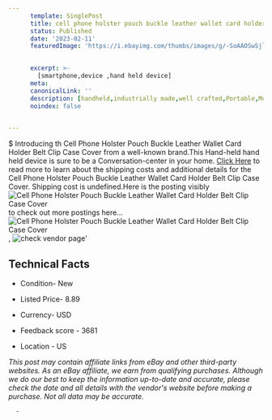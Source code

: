 ```yaml
---
      template: SinglePost
      title: cell phone holster pouch buckle leather wallet card holder belt clip case cover
      status: Published
      date: '2023-02-11'
      featuredImage: 'https://i.ebayimg.com/thumbs/images/g/-SoAAOSwSjljYjcB/s-l225.jpg'
       

      excerpt: >-
        [smartphone,device ,hand held device]
      meta:
      canonicalLink: ''
      description: [handheld,industrially made,well crafted,Portable,Mobile,Compact,Convenient,Lightweight,Maneuverable,Man-portable,Miniature,Carriable,Hand-held,Light,Holdable,Transportable,Mobile device,Pocket-sized,On-the-go,Wireless,Cordless,Compact size,Convenient size, smartphone,device ,hand held device]
      noindex: false
      

---
```

$
      Introducing th Cell Phone Holster Pouch Buckle Leather Wallet Card Holder Belt Clip Case Cover from a well-known brand.This Hand-held hand held device is sure to be a Conversation-center in your home. [Click Here](https://www.ebay.com/itm/185642484675?hash=item2b392783c3%3Ag%3A-SoAAOSwSjljYjcB&mkevt=1&mkcid=1&mkrid=711-53200-19255-0&campid=%253CePNCampaignId%253E&customid=%253CreferenceId%253E&toolid=10049) to read more to learn about the shipping costs and additional details for the Cell Phone Holster Pouch Buckle Leather Wallet Card Holder Belt Clip Case Cover. Shipping cost is undefined.Here is the posting visibly ![Cell Phone Holster Pouch Buckle Leather Wallet Card Holder Belt Clip Case Cover](https://i.ebayimg.com/thumbs/images/g/-SoAAOSwSjljYjcB/s-l225.jpg) to check out more postings here... ![Cell Phone Holster Pouch Buckle Leather Wallet Card Holder Belt Clip Case Cover](https://i.ebayimg.com/images/g/-SoAAOSwSjljYjcB/s-l1600.jpg), ![check vendor page](https://origin-galleryplus.ebayimg.com/ws/web/185642484675_2_0_1/225x225.jpg,https://origin-galleryplus.ebayimg.com/ws/web/185642484675_3_0_1/225x225.jpg,https://origin-galleryplus.ebayimg.com/ws/web/185642484675_4_0_1/225x225.jpg,https://origin-galleryplus.ebayimg.com/ws/web/185642484675_5_0_1/225x225.jpg,https://origin-galleryplus.ebayimg.com/ws/web/185642484675_6_0_1/225x225.jpg,https://origin-galleryplus.ebayimg.com/ws/web/185642484675_7_0_1/225x225.jpg)'

      

 ## Technical Facts 



     
      

 - Condition- New 


      

 - Listed Price- 8.89 


      

 - Currency- USD 


      

 - Feedback score - 3681 


      

 - Location - US 


      
      

 *_This post may contain affiliate links from eBay and other third-party websites. As an eBay affiliate, we earn from qualifying purchases. Although we do our best to keep the information up-to-date and accurate, please check the date and all details with the vendor's website before making a purchase. Not all data may be accurate._*




      -
